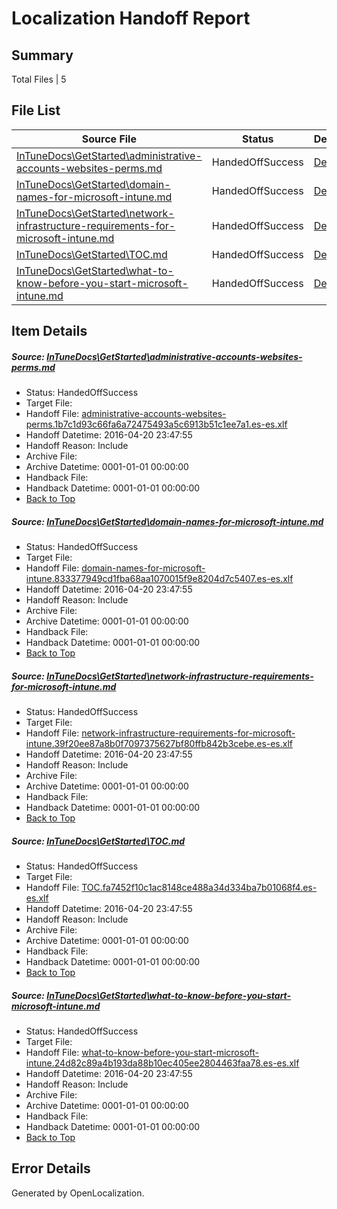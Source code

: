 # <a name='report-top'></a> Localization Handoff Report

## Summary
 Total Files | 5

## File List
 Source File | Status | Details 
 ----------- | ------ | ------- 
 [InTuneDocs\GetStarted\administrative-accounts-websites-perms.md](https://github.com/Microsoft/IntuneDocs-pr/blob/9b6c217c0d584b8b4252cd7b88475c189615b703/InTuneDocs/GetStarted/administrative-accounts-websites-perms.md) | HandedOffSuccess | [Details](#73f3efe43ad35f6f1fef2060ee95e1d6a03ac6bc515)
 [InTuneDocs\GetStarted\domain-names-for-microsoft-intune.md](https://github.com/Microsoft/IntuneDocs-pr/blob/9b6c217c0d584b8b4252cd7b88475c189615b703/InTuneDocs/GetStarted/domain-names-for-microsoft-intune.md) | HandedOffSuccess | [Details](#e74d69716576f0e31e83497f19d7d0cdf77db8f2518)
 [InTuneDocs\GetStarted\network-infrastructure-requirements-for-microsoft-intune.md](https://github.com/Microsoft/IntuneDocs-pr/blob/9b6c217c0d584b8b4252cd7b88475c189615b703/InTuneDocs/GetStarted/network-infrastructure-requirements-for-microsoft-intune.md) | HandedOffSuccess | [Details](#d81237ce9a64493532e21700c2c6ad020259254a539)
 [InTuneDocs\GetStarted\TOC.md](https://github.com/Microsoft/IntuneDocs-pr/blob/9b6c217c0d584b8b4252cd7b88475c189615b703/InTuneDocs/GetStarted/TOC.md) | HandedOffSuccess | [Details](#a66ce8808c332da41263f40aec61ebe5e87d3db4558)
 [InTuneDocs\GetStarted\what-to-know-before-you-start-microsoft-intune.md](https://github.com/Microsoft/IntuneDocs-pr/blob/9b6c217c0d584b8b4252cd7b88475c189615b703/InTuneDocs/GetStarted/what-to-know-before-you-start-microsoft-intune.md) | HandedOffSuccess | [Details](#e35945348157108be6b656a3dc6b6bdfdaf7cb22559)

## Item Details
##### <a name='73f3efe43ad35f6f1fef2060ee95e1d6a03ac6bc515'></a> Source: [InTuneDocs\GetStarted\administrative-accounts-websites-perms.md](https://github.com/Microsoft/IntuneDocs-pr/blob/9b6c217c0d584b8b4252cd7b88475c189615b703/InTuneDocs/GetStarted/administrative-accounts-websites-perms.md)
* Status: HandedOffSuccess
* Target File: 
* Handoff File: [administrative-accounts-websites-perms.1b7c1d93c66fa6a72475493a5c6913b51c1ee7a1.es-es.xlf](https://github.com/Microsoft/EM.handoff/blob/237497ab474d28db28fa976ecf19e2f413f2c723/ol-handoff/Microsoft/IntuneDocs-pr.es-es/master/administrative-accounts-websites-perms.1b7c1d93c66fa6a72475493a5c6913b51c1ee7a1.es-es.xlf)
* Handoff Datetime: 2016-04-20 23:47:55
* Handoff Reason: Include
* Archive File: 
* Archive Datetime: 0001-01-01 00:00:00
* Handback File: 
* Handback Datetime: 0001-01-01 00:00:00
* [Back to Top](#report-top)

##### <a name='e74d69716576f0e31e83497f19d7d0cdf77db8f2518'></a> Source: [InTuneDocs\GetStarted\domain-names-for-microsoft-intune.md](https://github.com/Microsoft/IntuneDocs-pr/blob/9b6c217c0d584b8b4252cd7b88475c189615b703/InTuneDocs/GetStarted/domain-names-for-microsoft-intune.md)
* Status: HandedOffSuccess
* Target File: 
* Handoff File: [domain-names-for-microsoft-intune.833377949cd1fba68aa1070015f9e8204d7c5407.es-es.xlf](https://github.com/Microsoft/EM.handoff/blob/237497ab474d28db28fa976ecf19e2f413f2c723/ol-handoff/Microsoft/IntuneDocs-pr.es-es/master/domain-names-for-microsoft-intune.833377949cd1fba68aa1070015f9e8204d7c5407.es-es.xlf)
* Handoff Datetime: 2016-04-20 23:47:55
* Handoff Reason: Include
* Archive File: 
* Archive Datetime: 0001-01-01 00:00:00
* Handback File: 
* Handback Datetime: 0001-01-01 00:00:00
* [Back to Top](#report-top)

##### <a name='d81237ce9a64493532e21700c2c6ad020259254a539'></a> Source: [InTuneDocs\GetStarted\network-infrastructure-requirements-for-microsoft-intune.md](https://github.com/Microsoft/IntuneDocs-pr/blob/9b6c217c0d584b8b4252cd7b88475c189615b703/InTuneDocs/GetStarted/network-infrastructure-requirements-for-microsoft-intune.md)
* Status: HandedOffSuccess
* Target File: 
* Handoff File: [network-infrastructure-requirements-for-microsoft-intune.39f20ee87a8b0f7097375627bf80ffb842b3cebe.es-es.xlf](https://github.com/Microsoft/EM.handoff/blob/237497ab474d28db28fa976ecf19e2f413f2c723/ol-handoff/Microsoft/IntuneDocs-pr.es-es/master/network-infrastructure-requirements-for-microsoft-intune.39f20ee87a8b0f7097375627bf80ffb842b3cebe.es-es.xlf)
* Handoff Datetime: 2016-04-20 23:47:55
* Handoff Reason: Include
* Archive File: 
* Archive Datetime: 0001-01-01 00:00:00
* Handback File: 
* Handback Datetime: 0001-01-01 00:00:00
* [Back to Top](#report-top)

##### <a name='a66ce8808c332da41263f40aec61ebe5e87d3db4558'></a> Source: [InTuneDocs\GetStarted\TOC.md](https://github.com/Microsoft/IntuneDocs-pr/blob/9b6c217c0d584b8b4252cd7b88475c189615b703/InTuneDocs/GetStarted/TOC.md)
* Status: HandedOffSuccess
* Target File: 
* Handoff File: [TOC.fa7452f10c1ac8148ce488a34d334ba7b01068f4.es-es.xlf](https://github.com/Microsoft/EM.handoff/blob/237497ab474d28db28fa976ecf19e2f413f2c723/ol-handoff/Microsoft/IntuneDocs-pr.es-es/master/TOC.fa7452f10c1ac8148ce488a34d334ba7b01068f4.es-es.xlf)
* Handoff Datetime: 2016-04-20 23:47:55
* Handoff Reason: Include
* Archive File: 
* Archive Datetime: 0001-01-01 00:00:00
* Handback File: 
* Handback Datetime: 0001-01-01 00:00:00
* [Back to Top](#report-top)

##### <a name='e35945348157108be6b656a3dc6b6bdfdaf7cb22559'></a> Source: [InTuneDocs\GetStarted\what-to-know-before-you-start-microsoft-intune.md](https://github.com/Microsoft/IntuneDocs-pr/blob/9b6c217c0d584b8b4252cd7b88475c189615b703/InTuneDocs/GetStarted/what-to-know-before-you-start-microsoft-intune.md)
* Status: HandedOffSuccess
* Target File: 
* Handoff File: [what-to-know-before-you-start-microsoft-intune.24d82c89a4b193da88b10ec405ee2804463faa78.es-es.xlf](https://github.com/Microsoft/EM.handoff/blob/237497ab474d28db28fa976ecf19e2f413f2c723/ol-handoff/Microsoft/IntuneDocs-pr.es-es/master/what-to-know-before-you-start-microsoft-intune.24d82c89a4b193da88b10ec405ee2804463faa78.es-es.xlf)
* Handoff Datetime: 2016-04-20 23:47:55
* Handoff Reason: Include
* Archive File: 
* Archive Datetime: 0001-01-01 00:00:00
* Handback File: 
* Handback Datetime: 0001-01-01 00:00:00
* [Back to Top](#report-top)


## Error Details

Generated by OpenLocalization.

